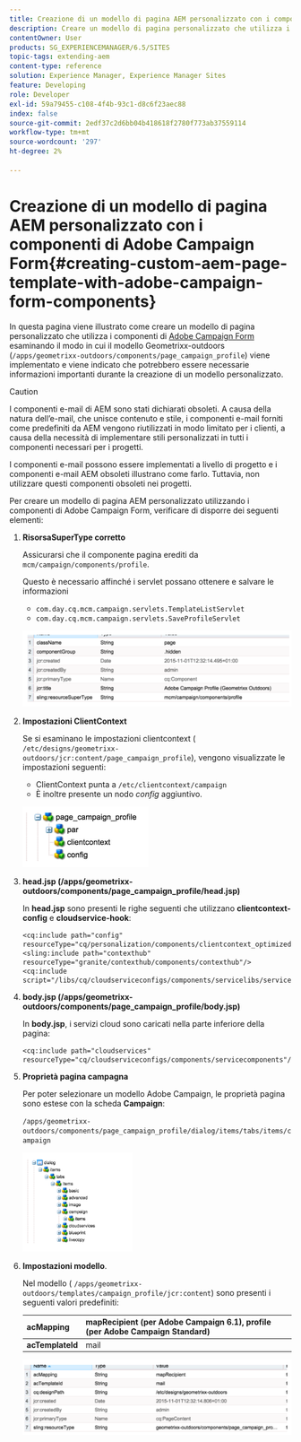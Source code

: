 ```yaml
---
title: Creazione di un modello di pagina AEM personalizzato con i componenti di Adobe Campaign Form
description: Creare un modello di pagina personalizzato che utilizza i componenti di Adobe Campaign Form
contentOwner: User
products: SG_EXPERIENCEMANAGER/6.5/SITES
topic-tags: extending-aem
content-type: reference
solution: Experience Manager, Experience Manager Sites
feature: Developing
role: Developer
exl-id: 59a79455-c108-4f4b-93c1-d8c6f23aec88
index: false
source-git-commit: 2edf37c2d6bb04b418618f2780f773ab37559114
workflow-type: tm+mt
source-wordcount: '297'
ht-degree: 2%

---
```



# Creazione di un modello di pagina AEM personalizzato con i componenti di Adobe Campaign Form{#creating-custom-aem-page-template-with-adobe-campaign-form-components}

In questa pagina viene illustrato come creare un modello di pagina personalizzato che utilizza i componenti di [Adobe Campaign Form](/help/sites-authoring/adobe-campaign-components.md) esaminando il modo in cui il modello Geometrixx-outdoors (`/apps/geometrixx-outdoors/components/page_campaign_profile`) viene implementato e viene indicato che potrebbero essere necessarie informazioni importanti durante la creazione di un modello personalizzato.

>[!CAUTION]
>
>I componenti e-mail di AEM sono stati dichiarati obsoleti. A causa della natura dell’e-mail, che unisce contenuto e stile, i componenti e-mail forniti come predefiniti da AEM vengono riutilizzati in modo limitato per i clienti, a causa della necessità di implementare stili personalizzati in tutti i componenti necessari per i progetti.
>
>I componenti e-mail possono essere implementati a livello di progetto e i componenti e-mail AEM obsoleti illustrano come farlo. Tuttavia, non utilizzare questi componenti obsoleti nei progetti.


Per creare un modello di pagina AEM personalizzato utilizzando i componenti di Adobe Campaign Form, verificare di disporre dei seguenti elementi:

1. **RisorsaSuperType corretto**

   Assicurarsi che il componente pagina erediti da `mcm/campaign/components/profile`.

   Questo è necessario affinché i servlet possano ottenere e salvare le informazioni

   * `com.day.cq.mcm.campaign.servlets.TemplateListServlet`
   * `com.day.cq.mcm.campaign.servlets.SaveProfileServlet`

   ![chlimage_1-201](assets/chlimage_1-201.png)

1. **Impostazioni ClientContext**

   Se si esaminano le impostazioni clientcontext ( `/etc/designs/geometrixx-outdoors/jcr:content/page_campaign_profile`), vengono visualizzate le impostazioni seguenti:

   * ClientContext punta a `/etc/clientcontext/campaign`
   * È inoltre presente un nodo *config* aggiuntivo.

   ![chlimage_1-202](assets/chlimage_1-202.png)

1. **head.jsp (/apps/geometrixx-outdoors/components/page_campaign_profile/head.jsp)**

   In **head.jsp** sono presenti le righe seguenti che utilizzano **clientcontext-config** e **cloudservice-hook**:

   ```
   <cq:include path="config" resourceType="cq/personalization/components/clientcontext_optimized/config"/>
   <sling:include path="contexthub" resourceType="granite/contexthub/components/contexthub"/>
   <cq:include script="/libs/cq/cloudserviceconfigs/components/servicelibs/servicelibs.jsp"/>
   ```

1. **body.jsp (/apps/geometrixx-outdoors/components/page_campaign_profile/body.jsp)**

   In **body.jsp**, i servizi cloud sono caricati nella parte inferiore della pagina:

   ```
   <cq:include path="cloudservices" resourceType="cq/cloudserviceconfigs/components/servicecomponents"/>
   ```

1. **Proprietà pagina campagna**

   Per poter selezionare un modello Adobe Campaign, le proprietà pagina sono estese con la scheda **Campaign**:

   `/apps/geometrixx-outdoors/components/page_campaign_profile/dialog/items/tabs/items/campaign`

   ![chlimage_1-203](assets/chlimage_1-203.png)

1. **Impostazioni modello**.

   Nel modello ( `/apps/geometrixx-outdoors/templates/campaign_profile/jcr:content`) sono presenti i seguenti valori predefiniti:

   | **acMapping** | mapRecipient (per Adobe Campaign 6.1), profile (per Adobe Campaign Standard) |
   |---|---|
   | **acTemplateId** | mail |

   ![chlimage_1-204](assets/chlimage_1-204.png)
